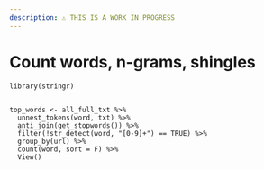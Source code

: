 ```yaml
---
description: ⚠️ THIS IS A WORK IN PROGRESS
---
```


# Count words, n-grams, shingles

```text
library(stringr)


top_words <- all_full_txt %>%
  unnest_tokens(word, txt) %>%
  anti_join(get_stopwords()) %>%
  filter(!str_detect(word, "[0-9]+") == TRUE) %>%
  group_by(url) %>%
  count(word, sort = F) %>%
  View()
```

